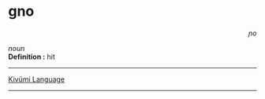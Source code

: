 
# gno

<div align="right"><i>ɲo</i></div>

*noun*  
**Definition :** hit  

---

[Kivümi Language](../README.md)

---
